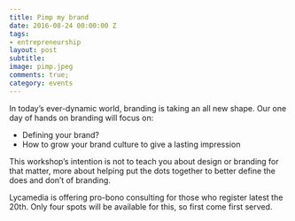 ```yaml
---
title: Pimp my brand
date: 2016-08-24 00:00:00 Z
tags:
- entrepreneurship
layout: post
subtitle:
image: pimp.jpeg
comments: true;
category: events
---
```


In today’s ever-dynamic world, branding is taking an all new shape.
Our one day of hands on branding will focus on:

- Defining your brand?
- How to grow your brand culture to give a lasting impression

This workshop’s intention is not to teach you about design or branding for that matter, more about helping put the dots together to better define the does and don’t of branding.

Lycamedia is offering pro-bono consulting for those who register latest the 20th. Only four spots will be available for this, so first come first served.
